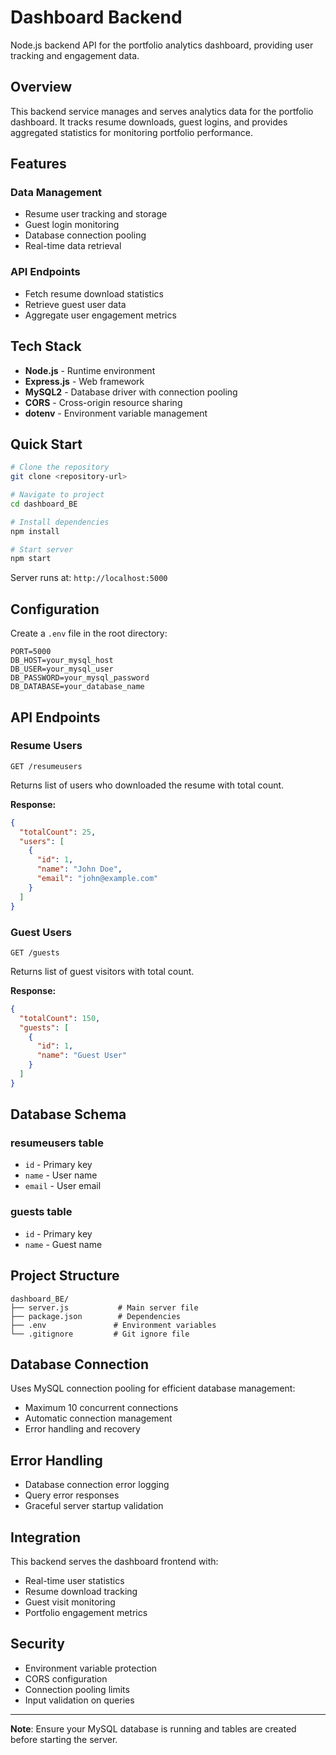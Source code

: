 # Dashboard Backend

Node.js backend API for the portfolio analytics dashboard, providing user tracking and engagement data.

## Overview

This backend service manages and serves analytics data for the portfolio dashboard. It tracks resume downloads, guest logins, and provides aggregated statistics for monitoring portfolio performance.

## Features

### Data Management
- Resume user tracking and storage
- Guest login monitoring
- Database connection pooling
- Real-time data retrieval

### API Endpoints
- Fetch resume download statistics
- Retrieve guest user data
- Aggregate user engagement metrics

## Tech Stack

- **Node.js** - Runtime environment
- **Express.js** - Web framework
- **MySQL2** - Database driver with connection pooling
- **CORS** - Cross-origin resource sharing
- **dotenv** - Environment variable management

## Quick Start

```bash
# Clone the repository
git clone <repository-url>

# Navigate to project
cd dashboard_BE

# Install dependencies
npm install

# Start server
npm start
```

Server runs at: `http://localhost:5000`

## Configuration

Create a `.env` file in the root directory:

```env
PORT=5000
DB_HOST=your_mysql_host
DB_USER=your_mysql_user
DB_PASSWORD=your_mysql_password
DB_DATABASE=your_database_name
```

## API Endpoints

### Resume Users
```
GET /resumeusers
```
Returns list of users who downloaded the resume with total count.

**Response:**
```json
{
  "totalCount": 25,
  "users": [
    {
      "id": 1,
      "name": "John Doe",
      "email": "john@example.com"
    }
  ]
}
```

### Guest Users
```
GET /guests
```
Returns list of guest visitors with total count.

**Response:**
```json
{
  "totalCount": 150,
  "guests": [
    {
      "id": 1,
      "name": "Guest User"
    }
  ]
}
```

## Database Schema

### resumeusers table
- `id` - Primary key
- `name` - User name
- `email` - User email

### guests table
- `id` - Primary key
- `name` - Guest name

## Project Structure

```
dashboard_BE/
├── server.js           # Main server file
├── package.json        # Dependencies
├── .env               # Environment variables
└── .gitignore         # Git ignore file
```

## Database Connection

Uses MySQL connection pooling for efficient database management:
- Maximum 10 concurrent connections
- Automatic connection management
- Error handling and recovery

## Error Handling

- Database connection error logging
- Query error responses
- Graceful server startup validation

## Integration

This backend serves the dashboard frontend with:
- Real-time user statistics
- Resume download tracking
- Guest visit monitoring
- Portfolio engagement metrics

## Security

- Environment variable protection
- CORS configuration
- Connection pooling limits
- Input validation on queries
---

**Note**: Ensure your MySQL database is running and tables are created before starting the server.
